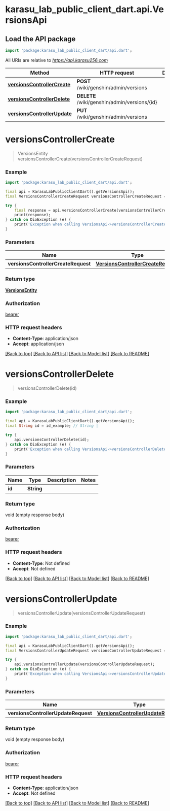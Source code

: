 # karasu_lab_public_client_dart.api.VersionsApi

## Load the API package
```dart
import 'package:karasu_lab_public_client_dart/api.dart';
```

All URIs are relative to *https://api.karasu256.com*

Method | HTTP request | Description
------------- | ------------- | -------------
[**versionsControllerCreate**](VersionsApi.md#versionscontrollercreate) | **POST** /wiki/genshin/admin/versions | 
[**versionsControllerDelete**](VersionsApi.md#versionscontrollerdelete) | **DELETE** /wiki/genshin/admin/versions/{id} | 
[**versionsControllerUpdate**](VersionsApi.md#versionscontrollerupdate) | **PUT** /wiki/genshin/admin/versions | 


# **versionsControllerCreate**
> VersionsEntity versionsControllerCreate(versionsControllerCreateRequest)



### Example
```dart
import 'package:karasu_lab_public_client_dart/api.dart';

final api = KarasuLabPublicClientDart().getVersionsApi();
final VersionsControllerCreateRequest versionsControllerCreateRequest = ; // VersionsControllerCreateRequest | 

try {
    final response = api.versionsControllerCreate(versionsControllerCreateRequest);
    print(response);
} catch on DioException (e) {
    print('Exception when calling VersionsApi->versionsControllerCreate: $e\n');
}
```

### Parameters

Name | Type | Description  | Notes
------------- | ------------- | ------------- | -------------
 **versionsControllerCreateRequest** | [**VersionsControllerCreateRequest**](VersionsControllerCreateRequest.md)|  | 

### Return type

[**VersionsEntity**](VersionsEntity.md)

### Authorization

[bearer](../README.md#bearer)

### HTTP request headers

 - **Content-Type**: application/json
 - **Accept**: application/json

[[Back to top]](#) [[Back to API list]](../README.md#documentation-for-api-endpoints) [[Back to Model list]](../README.md#documentation-for-models) [[Back to README]](../README.md)

# **versionsControllerDelete**
> versionsControllerDelete(id)



### Example
```dart
import 'package:karasu_lab_public_client_dart/api.dart';

final api = KarasuLabPublicClientDart().getVersionsApi();
final String id = id_example; // String | 

try {
    api.versionsControllerDelete(id);
} catch on DioException (e) {
    print('Exception when calling VersionsApi->versionsControllerDelete: $e\n');
}
```

### Parameters

Name | Type | Description  | Notes
------------- | ------------- | ------------- | -------------
 **id** | **String**|  | 

### Return type

void (empty response body)

### Authorization

[bearer](../README.md#bearer)

### HTTP request headers

 - **Content-Type**: Not defined
 - **Accept**: Not defined

[[Back to top]](#) [[Back to API list]](../README.md#documentation-for-api-endpoints) [[Back to Model list]](../README.md#documentation-for-models) [[Back to README]](../README.md)

# **versionsControllerUpdate**
> versionsControllerUpdate(versionsControllerUpdateRequest)



### Example
```dart
import 'package:karasu_lab_public_client_dart/api.dart';

final api = KarasuLabPublicClientDart().getVersionsApi();
final VersionsControllerUpdateRequest versionsControllerUpdateRequest = ; // VersionsControllerUpdateRequest | 

try {
    api.versionsControllerUpdate(versionsControllerUpdateRequest);
} catch on DioException (e) {
    print('Exception when calling VersionsApi->versionsControllerUpdate: $e\n');
}
```

### Parameters

Name | Type | Description  | Notes
------------- | ------------- | ------------- | -------------
 **versionsControllerUpdateRequest** | [**VersionsControllerUpdateRequest**](VersionsControllerUpdateRequest.md)|  | 

### Return type

void (empty response body)

### Authorization

[bearer](../README.md#bearer)

### HTTP request headers

 - **Content-Type**: application/json
 - **Accept**: Not defined

[[Back to top]](#) [[Back to API list]](../README.md#documentation-for-api-endpoints) [[Back to Model list]](../README.md#documentation-for-models) [[Back to README]](../README.md)

